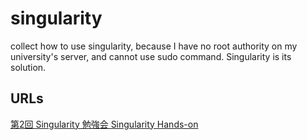 # singularity
collect how to use singularity, because I have no root authority on my university's server, and cannot use sudo command. Singularity is its solution.

## URLs
[第2回 Singularity 勉強会 Singularity Hands-on](https://qiita.com/daikumatan/items/a1f442777f9b7bc13112)
